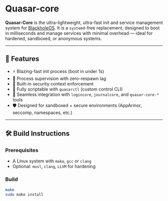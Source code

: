 # Quasar-core

**Quasar-Core** is the ultra-lightweight, ultra-fast init and service management system for [BlackholeOS](https://github.com/blackhole-os). It is a `systemd`-free replacement, designed to boot in milliseconds and manage services with minimal overhead — ideal for hardened, sandboxed, or anonymous systems.

---

## 🌌 Features

- ⚡ Blazing-fast init process (boot in under 1s)
- 🧠 Process supervision with zero-respawn lag
- 🔐 Built-in security context enforcement
- 📜 Fully scriptable with `quasarctl` (custom control CLI)
- 🧭 Seamless integration with `logincore`, `journalcore`, and `quasar-core-*` tools
- 🛡️ Designed for sandboxed + secure environments (AppArmor, seccomp, namespaces, etc.)

---

## 🛠 Build Instructions

### Prerequisites

- A Linux system with `make`, `gcc` or `clang`
- Optional: `musl`, `clang`, `LLVM` for hardening

### Build

```bash
make
sudo make install
